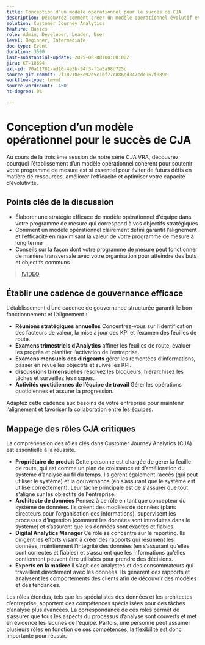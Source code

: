 ```yaml
---
title: Conception d’un modèle opérationnel pour le succès de CJA
description: Découvrez comment créer un modèle opérationnel évolutif et interfonctionnel qui aligne votre programme de mesure CJA sur les objectifs stratégiques et favorise l’efficacité et l’impact à long terme.
solution: Customer Journey Analytics
feature: Basics
role: Admin, Developer, Leader, User
level: Beginner, Intermediate
doc-type: Event
duration: 3590
last-substantial-update: 2025-08-08T00:00:00Z
jira: KT-18694
exl-id: 70a11781-ad10-4e3b-94f3-f1a5a98d725c
source-git-commit: 2f10210e5c92e5c1bf77c886ed347cdc967f089e
workflow-type: tm+mt
source-wordcount: '450'
ht-degree: 0%

---
```


# Conception d’un modèle opérationnel pour le succès de CJA

Au cours de la troisième session de notre série CJA VRA, découvrez pourquoi l’établissement d’un modèle opérationnel cohérent pour soutenir votre programme de mesure est si essentiel pour éviter de futurs défis en matière de ressources, améliorer l’efficacité et optimiser votre capacité d’évolutivité.

## Points clés de la discussion

* Élaborer une stratégie efficace de modèle opérationnel d&#39;équipe dans votre programme de mesure qui correspond à vos objectifs stratégiques
* Comment un modèle opérationnel clairement défini garantit l’alignement et l’efficacité en maximisant la valeur de votre programme de mesure à long terme
* Conseils sur la façon dont votre programme de mesure peut fonctionner de manière transversale avec votre organisation pour atteindre des buts et objectifs communs

>[!VIDEO](https://video.tv.adobe.com/v/3470541/?learn=on&enablevpops)


## Établir une cadence de gouvernance efficace

L’établissement d’une cadence de gouvernance structurée garantit le bon fonctionnement et l’alignement :

* **Réunions stratégiques annuelles** Concentrez-vous sur l’identification des facteurs de valeur, la mise à jour des KPI et l’examen des feuilles de route.
* **Examens trimestriels d’Analytics** affiner les feuilles de route, évaluer les progrès et planifier l’activation de l’entreprise.
* **Examens mensuels des dirigeants** gérer les remontées d’informations, passer en revue les objectifs et suivre les KPI.
* **discussions bimensuelles** résolvez les bloqueurs, hiérarchisez les tâches et surveillez les risques.
* **Activités quotidiennes de l’équipe de travail** Gérer les opérations quotidiennes et assurer la progression.

Adaptez cette cadence aux besoins de votre entreprise pour maintenir l’alignement et favoriser la collaboration entre les équipes.

## Mappage des rôles CJA critiques

La compréhension des rôles clés dans Customer Journey Analytics (CJA) est essentielle à la réussite.

* **Propriétaire de produit** Cette personne est chargée de gérer la feuille de route, qui est comme un plan de croissance et d’amélioration du système d’analyse au fil du temps. Ils gèrent également l’accès (qui peut utiliser le système) et la gouvernance (en s’assurant que le système est utilisé correctement). Leur tâche principale est de s&#39;assurer que tout s&#39;aligne sur les objectifs de l&#39;entreprise.
* **Architecte de données** Pensez à ce rôle en tant que concepteur du système de données. Ils créent des modèles de données (plans directeurs pour l’organisation des informations), supervisent les processus d’ingestion (comment les données sont introduites dans le système) et s’assurent que les données sont exactes et fiables.
* **Digital Analytics Manager** Ce rôle se concentre sur le reporting. Ils dirigent les efforts visant à créer des rapports qui résument les données, maintiennent l’intégrité des données (en s’assurant qu’elles sont correctes et fiables) et s’assurent que les informations qu’elles contiennent peuvent être utilisées pour prendre des décisions.
* **Experts en la matière** il s’agit des analystes et des consommateurs qui travaillent directement avec les données. Ils génèrent des rapports et analysent les comportements des clients afin de découvrir des modèles et des tendances.

Les rôles étendus, tels que les spécialistes des données et les architectes d’entreprise, apportent des compétences spécialisées pour des tâches d’analyse plus avancées. La correspondance de ces rôles permet de s’assurer que tous les aspects du processus d’analyse sont couverts et met en évidence les lacunes de l’équipe. Parfois, une personne peut assumer plusieurs rôles en fonction de ses compétences, la flexibilité est donc importante pour réussir.
